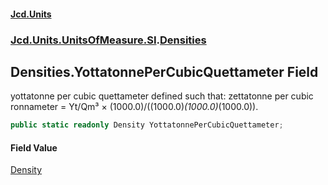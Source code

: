 #### [Jcd.Units](index.md 'index')
### [Jcd.Units.UnitsOfMeasure.SI](Jcd.Units.UnitsOfMeasure.SI.md 'Jcd.Units.UnitsOfMeasure.SI').[Densities](Densities.md 'Jcd.Units.UnitsOfMeasure.SI.Densities')

## Densities.YottatonnePerCubicQuettameter Field

yottatonne per cubic quettameter defined such that: zettatonne per cubic ronnameter = Yt/Qm³ × (1000.0)/((1000.0)*(1000.0)*(1000.0)).

```csharp
public static readonly Density YottatonnePerCubicQuettameter;
```

#### Field Value
[Density](Density.md 'Jcd.Units.UnitTypes.Density')